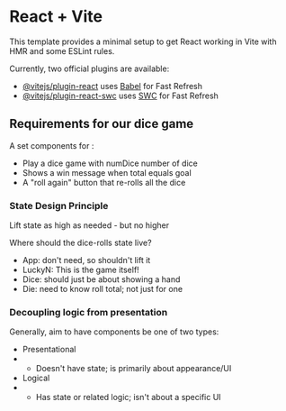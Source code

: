 # React + Vite

This template provides a minimal setup to get React working in Vite with HMR and some ESLint rules.

Currently, two official plugins are available:

- [@vitejs/plugin-react](https://github.com/vitejs/vite-plugin-react/blob/main/packages/plugin-react/README.md) uses [Babel](https://babeljs.io/) for Fast Refresh
- [@vitejs/plugin-react-swc](https://github.com/vitejs/vite-plugin-react-swc) uses [SWC](https://swc.rs/) for Fast Refresh


## Requirements for our dice game

A set components for :
- Play a dice game with numDice number of dice
- Shows a win message when total equals goal
- A "roll again" button that re-rolls all the dice

### State Design Principle

Lift state as high as needed - but no higher

Where should the dice-rolls state live?
- App: don't need, so shouldn't lift it
- LuckyN: This is the game itself!
- Dice: should just be about showing a hand
- Die: need to know roll total; not just for one


### Decoupling logic from presentation

Generally, aim to have components be one of two types:
- Presentational
- - Doesn't have state; is primarily about appearance/UI
- Logical
- - Has state or related logic; isn't about a specific UI

